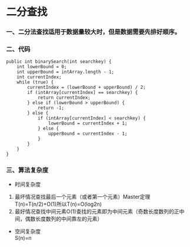 # 二分查找 
### 一、二分法查找适用于数据量较大时，但是数据需要先排好顺序。

### 二、代码    
    public int binarySearch(int searchkey) {
        int lowerBound = 0;
        int upperBound = intArray.length - 1;
        int currentIndex;
        while (true) {
            currentIndex = (lowerBound + upperBound) / 2;
            if (intArray[currentIndex] == searchkey) {
                return currentIndex;
            } else if (lowerBound > upperBound) {
                return -1;
            } else {
                if (intArray[currentIndex] < searchkey) {
                    lowerBound = currentIndex + 1;
                } else {
                    upperBound = currentIndex - 1;
                }
            }
        }
    }

### 三、算法复杂度
-   时间复杂度  
1.  最坏情况查找最后一个元素（或者第一个元素）Master定理T(n)=T(n/2)+O(1)所以T(n)=O(log2n)
2.  最好情况查找中间元素O(1)查找的元素即为中间元素（奇数长度数列的正中间，偶数长度数列的中间靠左的元素）
-   空间复杂度  
S(n)=n


